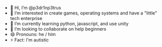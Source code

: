 - 👋 Hi, I’m @p3dr1np3trus
- 👀 I’m interested in create games, operating systems and have a "little" tech enterprise
- 🌱 I’m currently learning python, javascript, and use unity
- 💞️ I’m looking to collaborate on help beginners
- 😄 Pronouns: he / him
- ⚡ Fact: I'm autistic

<!---
p3dr1np3trus/p3dr1np3trus is a ✨ special ✨ repository because its `README.md` (this file) appears on your GitHub profile.
You can click the Preview link to take a look at your changes.
--->

